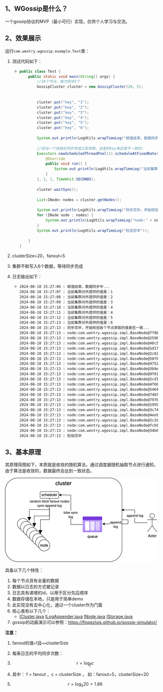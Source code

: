 ## 1、WGossip是什么？

一个gossip协议的MVP（最小可行）实现，仅供个人学习与交流。

## 2、效果展示

运行`com.wentry.wgossip.example.Test`类：

1. 测试代码如下：

   - ```java
     public class Test {
         public static void main(String[] args) {
             //20个节点，每次同步5个
             GossipCluster cluster = new GossipCluster(20, 5);
     
     
             cluster.put("key", "1");
             cluster.put("key", "2");
             cluster.put("key", "3");
             cluster.put("key", "4");
             cluster.put("key", "5");
             cluster.put("key", "6");
     
             System.out.println(LogUtils.wrapTimeLog("赋值结束，数据同步中..."));
     
             //启动一个线程在同步完成之前读取，这里的key肯定是不一致的，
             Executors.newScheduledThreadPool(1).scheduleAtFixedRate(new Runnable() {
                 @Override
                 public void run() {
                     System.out.println(LogUtils.wrapTimeLog("当前集群对外提供的值是：" + cluster.get("key")));
                 }
             }, 1, 1, TimeUnit.SECONDS);
     
             cluster.waitSync();
     
             List<INode> nodes = cluster.getNodes();
     
             System.out.println(LogUtils.wrapTimeLog("同步完毕，开始校验各个节点获取的值是否一致..."));
             for (INode node : nodes) {
                 System.out.println(LogUtils.wrapTimeLog("node:" + node + ", key:" + node.get("key")));
             }
             System.out.println(LogUtils.wrapTimeLog("检验完毕"));
     
         }
     }
     ```

2. clusterSize=20，fanout=5

3. 集群不断写入6个数据，等待同步完成

4. 日志输出如下：

   - ```bash
     2024-08-10 15:27:06 : 赋值结束，数据同步中...
     2024-08-10 15:27:07 : 当前集群对外提供的值是：1
     2024-08-10 15:27:08 : 当前集群对外提供的值是：2
     2024-08-10 15:27:09 : 当前集群对外提供的值是：3
     2024-08-10 15:27:10 : 当前集群对外提供的值是：4
     2024-08-10 15:27:11 : 当前集群对外提供的值是：4
     2024-08-10 15:27:12 : 当前集群对外提供的值是：5
     2024-08-10 15:27:13 : 当前集群对外提供的值是：6
     2024-08-10 15:27:13 : 同步完毕，开始校验各个节点获取的值是否一致...
     2024-08-10 15:27:13 : node:com.wentry.wgossip.impl.BaseNode@7f8632b5, key:6
     2024-08-10 15:27:13 : node:com.wentry.wgossip.impl.BaseNode@2596af00, key:6
     2024-08-10 15:27:13 : node:com.wentry.wgossip.impl.BaseNode@48c5782b, key:6
     2024-08-10 15:27:13 : node:com.wentry.wgossip.impl.BaseNode@1d170264, key:6
     2024-08-10 15:27:13 : node:com.wentry.wgossip.impl.BaseNode@2c82da41, key:6
     2024-08-10 15:27:13 : node:com.wentry.wgossip.impl.BaseNode@58f956f2, key:6
     2024-08-10 15:27:13 : node:com.wentry.wgossip.impl.BaseNode@475280a4, key:6
     2024-08-10 15:27:13 : node:com.wentry.wgossip.impl.BaseNode@3b9e79e6, key:6
     2024-08-10 15:27:13 : node:com.wentry.wgossip.impl.BaseNode@9f01dac, key:6
     2024-08-10 15:27:13 : node:com.wentry.wgossip.impl.BaseNode@2cd12ad4, key:6
     2024-08-10 15:27:13 : node:com.wentry.wgossip.impl.BaseNode@4f60318b, key:6
     2024-08-10 15:27:13 : node:com.wentry.wgossip.impl.BaseNode@54641ddb, key:6
     2024-08-10 15:27:13 : node:com.wentry.wgossip.impl.BaseNode@7403a48b, key:6
     2024-08-10 15:27:13 : node:com.wentry.wgossip.impl.BaseNode@797680d3, key:6
     2024-08-10 15:27:13 : node:com.wentry.wgossip.impl.BaseNode@19597f9c, key:6
     2024-08-10 15:27:13 : node:com.wentry.wgossip.impl.BaseNode@3c741939, key:6
     2024-08-10 15:27:13 : node:com.wentry.wgossip.impl.BaseNode@4ee92fc5, key:6
     2024-08-10 15:27:13 : node:com.wentry.wgossip.impl.BaseNode@2c3dbb8e, key:6
     2024-08-10 15:27:13 : node:com.wentry.wgossip.impl.BaseNode@fcb99f2, key:6
     2024-08-10 15:27:13 : node:com.wentry.wgossip.impl.BaseNode@34b6ec, key:6
     2024-08-10 15:27:13 : 检验完毕
     ```

## 3、基本原理

其原理简图如下，本质就是收敛的随机算法，通过调度器随机抽取节点进行通知，由于算法是收敛的，数据最终会达到一致状态。

![wgossip.drawio](imgs/wgossip.drawio.png)



具备以下几个特性：

1. 每个节点具有全量的数据
2. 数据以日志的方式被记录
3. 日志具有递增的id，以用于区分先后顺序
4. 数据存储在本地，只是用于简单demo
5. 此实现没有去中心化，通过一个cluster作为门面
6. 核心类有以下几个：
   -  [ICluster.java](src/main/java/com/wentry/wgossip/ICluster.java)  [ILogAppender.java](src/main/java/com/wentry/wgossip/ILogAppender.java)  [INode.java](src/main/java/com/wentry/wgossip/INode.java)  [IStorage.java](src/main/java/com/wentry/wgossip/IStorage.java) 
7. gossip的动画演示可以参照：https://flopezluis.github.io/gossip-simulator/



**注意：**

1. fanout的值`>`1且`<=`clusterSize

2. 每条日志的平均同步次数：

3. $$
   r = \log_f c
   $$

4. 其中： f = fanout  ，c = clusterSize ， 如：fanout=5，clusterSize=20

5. $$
   r = \log_5 20 = 1.86
   $$

   

